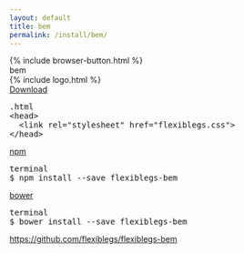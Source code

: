 ```yaml
---
layout: default
title: bem
permalink: /install/bem/
---
```


<div class="dn-browser">
  <div class="dn-browser-header">
    {% include browser-button.html %}
    <div class="dn-style--title"><span>bem</span></div>
    {% include logo.html %}
  </div>
  <div class="dn-browser-body">
    <div class="dn-browser-body__pre">
      <!-- Download the file and add the project as follows. -->
      <!-- Dosyayı indirin ve aşağıdaki gibi projenize ekleyin. -->
      <a class="dn-title" href="https://raw.githubusercontent.com/flexiblegs/flexiblegs-bem/master/flexiblegs.css" download>Download</a>
      <pre><div class="dn-tag dn-tag--gray dn-tag--bottom">.html</div><!--
        --><div class="comment">&lt;head&gt;<br/><!--
        -->  &lt;link rel="stylesheet" href="<span>flexiblegs.css</span>"&gt;<br/><!--
        -->&lt;/head&gt;</div><!--
      --></pre>
      <div class="dn-height-40"></div>
      <a class="dn-title" href="https://www.npmjs.com/package/flexiblegs-bem">npm</a>
      <pre><div class="dn-tag dn-tag--gray dn-tag--bottom">terminal</div><!--
        --><div class="comment">$ npm install --save <span>flexiblegs-bem</span></div><!--
      --></pre>
      <div class="dn-height-40"></div>
      <a class="dn-title" href="http://bower.io">bower</a>
      <pre><div class="dn-tag dn-tag--gray dn-tag--bottom">terminal</div><!--
        --><div class="comment">$ bower install --save <span>flexiblegs-bem</span></div><!--
      --></pre>
    </div>
    <div class="dn-height-40"></div>
    <div class="dn-browser-footer">
      <div class="wrap xl-gutter-24 xl-outside-24 xl-center xl-auto">
        <div class="col">
          <a href="https://github.com/flexiblegs/flexiblegs-bem" class="dn-button dn-button--link">https://github.com/flexiblegs/flexiblegs-bem</a>
        </div>
      </div>
    </div>
  </div>
</div>
